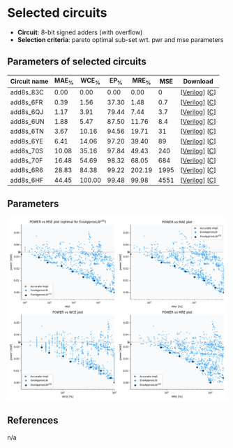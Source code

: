 
Selected circuits
===================
 - **Circuit**: 8-bit signed adders (with overflow)
 - **Selection criteria**: pareto optimal sub-set wrt. pwr and mse parameters

Parameters of selected circuits
----------------------------

| Circuit name | MAE<sub>%</sub> | WCE<sub>%</sub> | EP<sub>%</sub> | MRE<sub>%</sub> | MSE | Download |
| --- |  --- | --- | --- | --- | --- | --- | 
| add8s_83C | 0.00 | 0.00 | 0.00 | 0.00 | 0 |  [[Verilog](add8s_83C.v)]  [[C](add8s_83C.c)] |
| add8s_6FR | 0.39 | 1.56 | 37.30 | 1.48 | 0.7 |  [[Verilog](add8s_6FR.v)]  [[C](add8s_6FR.c)] |
| add8s_6QJ | 1.17 | 3.91 | 79.44 | 7.44 | 3.7 |  [[Verilog](add8s_6QJ.v)]  [[C](add8s_6QJ.c)] |
| add8s_6UN | 1.88 | 5.47 | 87.50 | 11.76 | 8.4 |  [[Verilog](add8s_6UN.v)]  [[C](add8s_6UN.c)] |
| add8s_6TN | 3.67 | 10.16 | 94.56 | 19.71 | 31 |  [[Verilog](add8s_6TN.v)]  [[C](add8s_6TN.c)] |
| add8s_6YE | 6.41 | 14.06 | 97.20 | 39.40 | 89 |  [[Verilog](add8s_6YE.v)]  [[C](add8s_6YE.c)] |
| add8s_70S | 10.08 | 35.16 | 97.84 | 49.43 | 240 |  [[Verilog](add8s_70S.v)]  [[C](add8s_70S.c)] |
| add8s_70F | 16.48 | 54.69 | 98.32 | 68.05 | 684 |  [[Verilog](add8s_70F.v)]  [[C](add8s_70F.c)] |
| add8s_6R6 | 28.83 | 84.38 | 99.22 | 202.19 | 1995 |  [[Verilog](add8s_6R6.v)]  [[C](add8s_6R6.c)] |
| add8s_6HF | 44.45 | 100.00 | 99.48 | 99.98 | 4551 |  [[Verilog](add8s_6HF.v)]  [[C](add8s_6HF.c)] |
    
Parameters
--------------
![Parameters figure](fig.png)

References
--------------
n/a

             